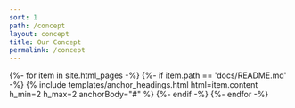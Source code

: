 ```yaml
---
sort: 1
path: /concept
layout: concept
title: Our Concept
permalink: /concept
---
```


{%- for item in site.html_pages -%}
	{%- if item.path == 'docs/README.md' -%}
		{% include templates/anchor_headings.html html=item.content h_min=2 h_max=2 anchorBody="#" %}
	{%- endif -%}
{%- endfor -%}
